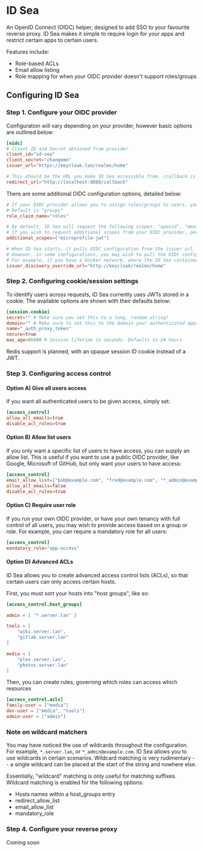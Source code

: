 # ID Sea

An OpenID Connect (OIDC) helper, designed to add SSO to your favourite reverse proxy.
ID Sea makes it simple to require login for your apps and restrict certain apps to certain users.

Features include:
* Role-based ACLs
* Email allow listing
* Role mapping for when your OIDC provider doesn't support roles/groups

## Configuring ID Sea

### Step 1. Configure your OIDC provider

Configuration will vary depending on your provider, however basic options are outlined below:

```toml
[oidc]
# Client ID and Secret obtained from provider
client_id="id-sea"
client_secret="changeme"
issuer_url="https://keycloak.lan/realms/home"

# This should be the URL you make ID Sea accessible from. /callback is added automatically if ommited.
redirect_url="http://localhost:8080/callback"
```

There are some additional OIDC configuration options, detailed below:

```toml
# If your OIDC provider allows you to assign roles/groups to users, you can instruct ID Sea which parameter will contain the list of roles/groups.
# Default is "groups"
role_claim_name="roles"

# By default, ID Sea will request the following scopes: "openid", "email", "profile"
# If you wish to request additional scopes from your OIDC provider, perhaps to gather role/group data, add them here:
additional_scopes=["microprofile-jwt"]

# When ID Sea starts, it pulls OIDC configuration from the issuer url.
# However, in some configurations, you may wish to pull the OIDC configuration from a separate URL.
# For example, if you have a Docker network, where the ID Sea container can reach http://keycloak/, but the public issuer URL is https://keycloak.lan/, that is where this parameter is useful
issuer_discovery_override_url="http://keycloak/realms/home"
```

### Step 2. Configuring cookie/session settings

To identify users across requests, ID Sea currently uses JWTs stored in a cookie. The available options are shown with their defaults below:

```toml
[session.cookie]
secret="" # Make sure you set this to a long, random string!
domain="" # Make sure to set this to the domain your authenticated apps are served from. For example, for auth.server.lan, you may wish to set `domain` to "server.lan"
name="_auth_proxy_token"
secure=true
max_age=86400 # Session lifetime in seconds. Defaults to 24 hours
```

Redis support is planned, with an opaque session ID cookie instead of a JWT.

### Step 3. Configuring access control

#### Option A) Give all users access

If you want all authenticated users to be given access, simply set:
```toml
[access_control]
allow_all_emails=true
disable_acl_rules=true
```

#### Option B) Allow list users

If you only want a specific list of users to have access, you can supply an allow list. This is useful if you want to use a public OIDC provider, like Google, Microsoft of GitHub, but only want your users to have access:
```toml
[access_control]
email_allow_list=["bob@example.com", "fred@example.com", "*_admin@example.com"]
allow_all_emails=false
disable_acl_rules=true
```

#### Option C) Require user role

If you run your own OIDC provider, or have your own tenancy with full control of all users, you may wish to provide access based on a group or role. For example, you can require a mandatory role for all users:
```toml
[access_control]
mandatory_role="app-access"
```

#### Option D) Advanced ACLs

ID Sea allows you to create advanced access control lists (ACLs), so that certain users can only access certain hosts.

First, you must sort your hosts into "host groups", like so:

```toml
[access_control.host_groups]

admin = [ "*.server.lan" ]

tools = [
    "wiki.server.lan",
    "gitlab.server.lan"
]

media = [
    "plex.server.lan",
    "photos.server.lan"
]
```

Then, you can create rules, governing which roles can access which resources

```toml
[access_control.acls]
family-user = ["media"]
dev-user = ["media", "tools"]
admin-user = ["admin"]
```

### Note on wildcard matchers

You may have noticed the use of wildcards throughout the configuration. For example, `*.server.lan`, or `*_admin@example.com`. ID Sea allows you to use wildcards in certain scenarios. Wildcard matching is very rudimentary -- a single wildcard can be placed at the start of the string and nowhere else.

Essentially, "wildcard" matching is only useful for matching suffixes. Wildcard matching is enabled for the following options:
* Hosts names within a host_groups entry
* redirect_allow_list
* email_allow_list
* mandatory_role

### Step 4. Configure your reverse proxy

Coming soon